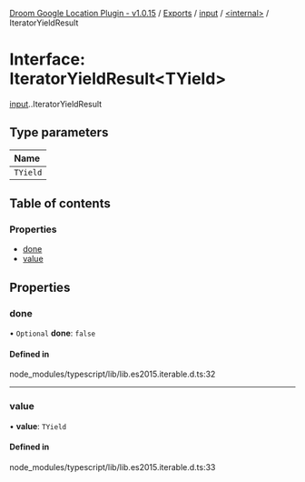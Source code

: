 [Droom Google Location Plugin - v1.0.15](../README.md) / [Exports](../modules.md) / [input](../modules/input.md) / [<internal\>](../modules/input._internal_.md) / IteratorYieldResult

# Interface: IteratorYieldResult<TYield\>

[input](../modules/input.md).[<internal>](../modules/input._internal_.md).IteratorYieldResult

## Type parameters

| Name |
| :------ |
| `TYield` |

## Table of contents

### Properties

- [done](input._internal_.IteratorYieldResult.md#done)
- [value](input._internal_.IteratorYieldResult.md#value)

## Properties

### done

• `Optional` **done**: ``false``

#### Defined in

node_modules/typescript/lib/lib.es2015.iterable.d.ts:32

___

### value

• **value**: `TYield`

#### Defined in

node_modules/typescript/lib/lib.es2015.iterable.d.ts:33

